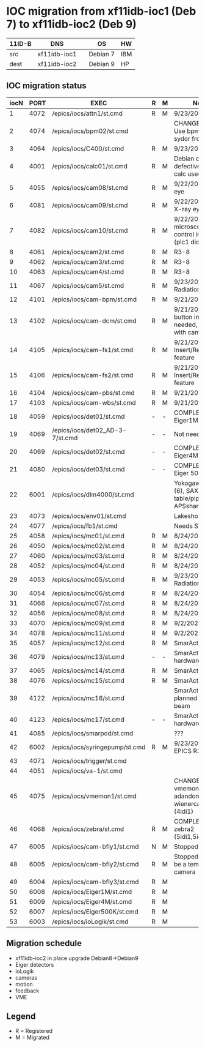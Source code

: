 # IOC migration from xf11idb-ioc1 (Deb 7) to xf11idb-ioc2 (Deb 9)

| 11ID-B | DNS          |  | OS       | HW  |
|--------|--------------|--|----------|-----|
| src    | xf11idb-ioc1 |  | Debian 7 | IBM |
| dest   | xf11idb-ioc2 |  | Debian 9 | HP  |


## IOC migration status

| iocN | PORT | EXEC                                | R  | M  | Note                                                         |
|------|------|-------------------------------------|----|----|--------------------------------------------------------------|
| 1    | 4072 | /epics/iocs/attn1/st\.cmd           | R  | M  | 9/23/20                                                      |
| 2    | 4074 | /epics/iocs/bpm02/st\.cmd           |    |    | CHANGE PVs\!\!\!, Use bpm03\-sydor from xf04id               |
| 3    | 4064 | /epics/iocs/C400/st\.cmd            | R  | M  | 9/23/20                                                      |
| 4    | 4001 | /epics/iocs/calc01/st\.cmd          | R  | M  | Debian calc\-dev defective, local calc used                  |
| 5    | 4055 | /epics/iocs/cam08/st\.cmd           | R  | M  | 9/22/20: X-ray eye                                           |
| 6    | 4081 | /epics/iocs/cam09/st\.cmd           | R  | M  | 9/22/20: WAXS X-ray eye                                      |
| 7    | 4082 | /epics/iocs/cam10/st\.cmd           | R  | M  | 9/22/20: OAV microscope, Light control in CSS (plc1 dio)     |
| 8    | 4061 | /epics/iocs/cam2/st\.cmd            | R  | M  | R3\-8                                                        |
| 9    | 4062 | /epics/iocs/cam3/st\.cmd            | R  | M  | R3\-8                                                        |
| 10   | 4063 | /epics/iocs/cam4/st\.cmd            | R  | M  | R3\-8                                                        |
| 11   | 4067 | /epics/iocs/cam5/st\.cmd            | R  | M  | 9/23/20, Radiation Monitor                                   |
| 12   | 4101 | /epics/iocs/cam\-bpm/st\.cmd        | R  | M  | 9/21/20                                                      |
| 13   | 4102 | /epics/iocs/cam\-dcm/st\.cmd        | R  | M  | 9/21/20, Light on button in CSS needed, duplicate with cam5  |
| 14   | 4105 | /epics/iocs/cam\-fs1/st\.cmd        | R  | M  | 9/21/20, Insert/Retract DIO feature                          |
| 15   | 4106 | /epics/iocs/cam\-fs2/st\.cmd        | R  | M  | 9/21/20, Insert/Retract DIO feature                          |
| 16   | 4104 | /epics/iocs/cam\-pbs/st\.cmd        | R  | M  | 9/21/20                                                      |
| 17   | 4103 | /epics/iocs/cam\-wbs/st\.cmd        | R  | M  | 9/21/20                                                      |
| 18   | 4059 | /epics/iocs/det01/st\.cmd           | \- | \- | COMPLETED as Eiger1M                                         |
| 19   | 4069 | /epics/iocs/det02\_AD\-3\-7/st\.cmd | \- | \- | Not needed                                                   |
| 20   | 4069 | /epics/iocs/det02/st\.cmd           | \- | \- | COMPLETED Eiger4M                                            |
| 21   | 4080 | /epics/iocs/det03/st\.cmd           | \- | \- | COMPLETED Eiger 500k                                         |
| 22   | 6001 | /epics/iocs/dlm4000/st\.cmd         |    |    | Yokogawa drive (6), SAX table/pipe. APSshare missing         |
| 23   | 4073 | /epics/iocs/env01/st\.cmd           |    |    | Lakeshore 336                                                |
| 24   | 4077 | /epics/iocs/fb1/st\.cmd             |    |    | Needs STD                                                    |
| 25   | 4058 | /epics/iocs/mc01/st\.cmd            | R  | M  | 8/24/2020                                                    |
| 26   | 4050 | /epics/iocs/mc02/st\.cmd            | R  | M  | 8/24/2020                                                    |
| 27   | 4060 | /epics/iocs/mc03/st\.cmd            | R  | M  | 8/24/2020                                                    |
| 28   | 4052 | /epics/iocs/mc04/st\.cmd            | R  | M  | 8/24/2020                                                    |
| 29   | 4053 | /epics/iocs/mc05/st\.cmd            | R  | M  | 9/23/2020, Radiation Monitor                                 |
| 30   | 4054 | /epics/iocs/mc06/st\.cmd            | R  | M  | 8/24/2020                                                    |
| 31   | 4066 | /epics/iocs/mc07/st\.cmd            | R  | M  | 8/24/2020                                                    |
| 32   | 4056 | /epics/iocs/mc08/st\.cmd            | R  | M  | 8/24/2020                                                    |
| 33   | 4070 | /epics/iocs/mc09/st\.cmd            | R  | M  | 9/2/2020                                                     |
| 34   | 4078 | /epics/iocs/mc11/st\.cmd            | R  | M  | 9/2/2020                                                     |
| 35   | 4057 | /epics/iocs/mc12/st\.cmd            | R  | M  | SmarAct 9/11/20                                              |
| 36   | 4079 | /epics/iocs/mc13/st\.cmd            | \- | \- | SmarAct \- no hardware N/A                                   |
| 37   | 4065 | /epics/iocs/mc14/st\.cmd            | R  | M  | SmarAct 9/11/20                                              |
| 38   | 4076 | /epics/iocs/mc15/st\.cmd            | R  | M  | SmarAct 9/16/20                                              |
| 39   | 4122 | /epics/iocs/mc16/st\.cmd            |    |    | SmarAct 10/20 planned with beam                              |
| 40   | 4123 | /epics/iocs/mc17/st\.cmd            | \- | \- | SmarAct \- no hardware N/A                                   |
| 41   | 4085 | /epics/iocs/smarpod/st\.cmd         |    |    | ???                                                          |
| 42   | 6002 | /epics/iocs/syringepump/st\.cmd     | R  | M  | 9/23/20, Use EPICS R3-9                                      |
| 43   | 4071 | /epics/iocs/trigger/st\.cmd         |    |    |                                                              |
| 44   | 4051 | /epics/iocs/va\-1/st\.cmd           |    |    |                                                              |
| 45   | 4075 | /epics/iocs/vmemon1/st\.cmd         |    |    | CHANGE PVs\!\!\!, vmemon adandoned\-> wienercarate \(4idi1\) |
| 46   | 4068 | /epics/iocs/zebra/st\.cmd           | R  | M  | COMPLETED zebra2 \(5idi1,5iddi1nmd\)                         |
| 47   | 6005 | /epics/iocs/cam\-bfly1/st\.cmd      | N  | M  | Stopped                                                      |
| 48   | 6005 | /epics/iocs/cam\-bfly2/st\.cmd      | R  | M  | Stopped: Might be a temporary camera                         |
| 49   | 6004 | /epics/iocs/cam\-bfly3/st\.cmd      | R  | M  |                                                              |
| 50   | 6008 | /epics/iocs/Eiger1M/st\.cmd         | R  | M  |                                                              |
| 51   | 6009 | /epics/iocs/Eiger4M/st\.cmd         | R  | M  |                                                              |
| 52   | 6007 | /epics/iocs/Eiger500K/st\.cmd       | R  | M  |                                                              |
| 53   | 6003 | /epics/iocs/ioLogik/st\.cmd         | R  | M  |                                                              |



## Migration schedule

* xf11idb-ioc2 in place upgrade Debian8->Debian9
* Eiger detectors
* ioLogik
* cameras
* motion
* feedback
* VME

## Legend
* R = Registered
* M = Migrated
